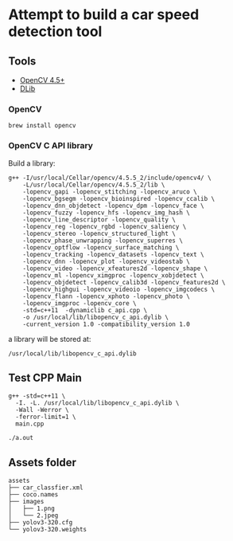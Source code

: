 #  Attempt to build a car speed detection tool

## Tools

- [OpenCV 4.5+](https://github.com/opencv/opencv)
- [DLib](https://github.com/davisking/dlib)

### OpenCV

```shell
brew install opencv
```

### OpenCV C API library

Build a library:
```shell
g++ -I/usr/local/Cellar/opencv/4.5.5_2/include/opencv4/ \
    -L/usr/local/Cellar/opencv/4.5.5_2/lib \
    -lopencv_gapi -lopencv_stitching -lopencv_aruco \
    -lopencv_bgsegm -lopencv_bioinspired -lopencv_ccalib \
    -lopencv_dnn_objdetect -lopencv_dpm -lopencv_face \
    -lopencv_fuzzy -lopencv_hfs -lopencv_img_hash \
    -lopencv_line_descriptor -lopencv_quality \
    -lopencv_reg -lopencv_rgbd -lopencv_saliency \
    -lopencv_stereo -lopencv_structured_light \
    -lopencv_phase_unwrapping -lopencv_superres \
    -lopencv_optflow -lopencv_surface_matching \
    -lopencv_tracking -lopencv_datasets -lopencv_text \
    -lopencv_dnn -lopencv_plot -lopencv_videostab \
    -lopencv_video -lopencv_xfeatures2d -lopencv_shape \
    -lopencv_ml -lopencv_ximgproc -lopencv_xobjdetect \
    -lopencv_objdetect -lopencv_calib3d -lopencv_features2d \
    -lopencv_highgui -lopencv_videoio -lopencv_imgcodecs \
    -lopencv_flann -lopencv_xphoto -lopencv_photo \
    -lopencv_imgproc -lopencv_core \
    -std=c++11  -dynamiclib c_api.cpp \
    -o /usr/local/lib/libopencv_c_api.dylib \
    -current_version 1.0 -compatibility_version 1.0
```

a library will be stored at:
```shell
/usr/local/lib/libopencv_c_api.dylib
```

## Test CPP Main

```shell
g++ -std=c++11 \
  -I. -L. /usr/local/lib/libopencv_c_api.dylib \
  -Wall -Werror \
  -ferror-limit=1 \
  main.cpp
```
```shell
./a.out
```

## Assets folder

```shell 
assets
├── car_classfier.xml
├── coco.names
├── images
│   ├── 1.png
│   └── 2.jpeg
├── yolov3-320.cfg
└── yolov3-320.weights
```
